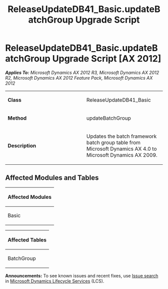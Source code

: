 ﻿---
title: ReleaseUpdateDB41_Basic.updateBatchGroup Upgrade Script
TOCTitle: ReleaseUpdateDB41_Basic.updateBatchGroup Upgrade Script
ms:assetid: 487af0c4-56f6-eb6a-b990-2ca94935b3dc
ms:mtpsurl: https://msdn.microsoft.com/en-us/library/JJ685331(v=AX.60)
ms:contentKeyID: 49708023
ms.date: 05/18/2015
mtps_version: v=AX.60
---

# ReleaseUpdateDB41\_Basic.updateBatchGroup Upgrade Script [AX 2012]


_**Applies To:** Microsoft Dynamics AX 2012 R3, Microsoft Dynamics AX 2012 R2, Microsoft Dynamics AX 2012 Feature Pack, Microsoft Dynamics AX 2012_

<table>
<colgroup>
<col style="width: 50%" />
<col style="width: 50%" />
</colgroup>
<tbody>
<tr class="odd">
<td><p><strong>Class</strong></p></td>
<td><p>ReleaseUpdateDB41_Basic</p></td>
</tr>
<tr class="even">
<td><p><strong>Method</strong></p></td>
<td><p>updateBatchGroup</p></td>
</tr>
<tr class="odd">
<td><p><strong>Description</strong></p></td>
<td><p>Updates the batch framework batch group table from Microsoft Dynamics AX 4.0 to Microsoft Dynamics AX 2009.</p></td>
</tr>
</tbody>
</table>


## Affected Modules and Tables

<table>
<colgroup>
<col style="width: 100%" />
</colgroup>
<thead>
<tr class="header">
<th><p>Affected Modules</p></th>
</tr>
</thead>
<tbody>
<tr class="odd">
<td><p>Basic</p></td>
</tr>
</tbody>
</table>


<table>
<colgroup>
<col style="width: 100%" />
</colgroup>
<thead>
<tr class="header">
<th><p>Affected Tables</p></th>
</tr>
</thead>
<tbody>
<tr class="odd">
<td><p>BatchGroup</p></td>
</tr>
</tbody>
</table>

  
**Announcements:** To see known issues and recent fixes, use [Issue search](http://go.microsoft.com/fwlink/?linkid=389258) in [Microsoft Dynamics Lifecycle Services](http://go.microsoft.com/fwlink/?linkid=306505) (LCS).

